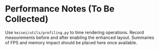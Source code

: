 # Performance Notes (To Be Collected)

Use `keisei/utils/profiling.py` to time rendering operations.  Record measurements before and after enabling the enhanced layout.  Summaries of FPS and memory impact should be placed here once available.
